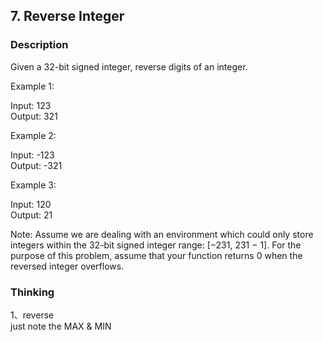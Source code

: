 ## 7. Reverse Integer
### Description
Given a 32-bit signed integer, reverse digits of an integer.

Example 1:

Input: 123  
Output: 321

Example 2:

Input: -123  
Output: -321

Example 3:

Input: 120  
Output: 21

Note:
Assume we are dealing with an environment which could only store integers within the 32-bit signed integer range: [−231,  231 − 1]. For the purpose of this problem, assume that your function returns 0 when the reversed integer overflows.


### Thinking 
1、reverse  
just note the MAX & MIN

